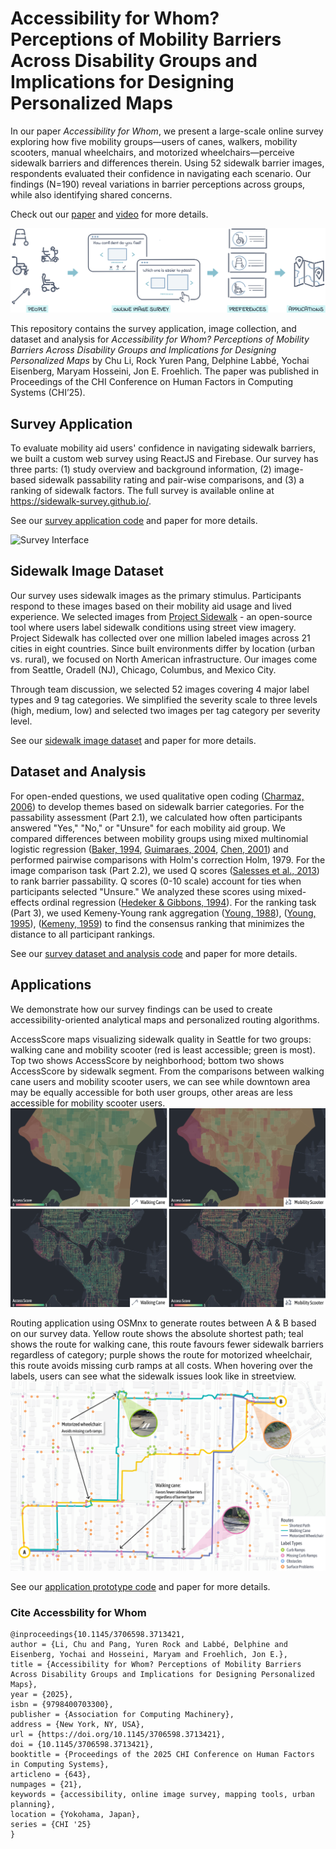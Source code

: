 # Accessibility for Whom? Perceptions of Mobility Barriers Across Disability Groups and Implications for Designing Personalized Maps
In our paper *Accessibility for Whom*, we present a large-scale online survey exploring how five mobility groups—users of canes, walkers, mobility scooters, manual wheelchairs, and motorized wheelchairs—perceive sidewalk barriers and differences therein.
Using 52 sidewalk barrier images, respondents evaluated their confidence in navigating each scenario. Our findings (N=190) reveal
variations in barrier perceptions across groups, while also identifying shared concerns.

Check out our [paper](https://arxiv.org/abs/2502.19888) and [video](https://youtu.be/aRcY8wYZqXw) for more details.

![AccessibilityForWhom](/figures/figure-teaser.png)

This repository contains the survey application, image collection, and dataset and analysis for *Accessibility for Whom? Perceptions of Mobility Barriers Across Disability Groups and Implications for Designing Personalized Maps* by Chu Li, Rock Yuren Pang, Delphine Labbé, Yochai Eisenberg, Maryam Hosseini, Jon E. Froehlich. The paper was published in Proceedings of the CHI Conference on Human Factors in Computing Systems (CHI’25).

## Survey Application
To evaluate mobility aid users' confidence in navigating sidewalk barriers, we built a custom web survey using ReactJS and Firebase. Our survey has three parts: (1) study overview and background information, (2) image-based sidewalk passability rating and pair-wise comparisons, and (3) a ranking of sidewalk factors. The full survey is available online at https://sidewalk-survey.github.io/.

See our [survey application code](/survey-app/) and paper for more details.

![Survey Interface](/figures/figure-comaprison-screenshot.png "This is the image caption")



## Sidewalk Image Dataset
Our survey uses sidewalk images as the primary stimulus. Participants respond to these images based on their mobility aid usage and lived experience.
We selected images from [Project Sidewalk](projectsidewalk.org) - an open-source tool where users label sidewalk conditions using street view imagery. Project Sidewalk has collected over one million labeled images across 21 cities in eight countries.
Since built environments differ by location (urban vs. rural), we focused on North American infrastructure. Our images come from Seattle, Oradell (NJ), Chicago, Columbus, and Mexico City.

Through team discussion, we selected 52 images covering 4 major label types and 9 tag categories. We simplified the severity scale to three levels (high, medium, low) and selected two images per tag category per severity level.

See our [sidewalk image dataset](/sidewalk-images/) and paper for more details.

## Dataset and Analysis

For open-ended questions, we used qualitative open coding ([Charmaz, 2006](https://books.google.com/books?hl=en&lr=&id=2ThdBAAAQBAJ&oi=fnd&pg=PP1&ots=f-mW6IjCDY&sig=Lwh5HMGqKNqE2hdUU2KvlS-eN4U)) to develop themes based on sidewalk barrier categories.
For the passability assessment (Part 2.1), we calculated how often participants answered "Yes," "No," or "Unsure" for each mobility aid group. We compared differences between mobility groups using mixed multinomial logistic regression ([Baker, 1994](https://doi.org/10.2307/2348134), [Guimaraes, 2004](https://doi.org/10.1177/1536867X0400400304), [Chen, 2001](https://www.jstor.org/stable/2685993)) and performed pairwise comparisons with Holm's correction Holm, 1979.
For the image comparison task (Part 2.2), we used Q scores ([Salesses et al., 2013](https://doi.org/10.1371/journal.pone.0068400)) to rank barrier passability. Q scores (0-10 scale) account for ties when participants selected "Unsure." We analyzed these scores using mixed-effects ordinal regression ([Hedeker & Gibbons, 1994](https://doi.org/10.2307/2533433)).
For the ranking task (Part 3), we used Kemeny-Young rank aggregation ([Young, 1988](https://doi.org/10.2307/1961757)), ([Young, 1995](https://doi.org/10.1257/jep.9.1.51)), ([Kemeny, 1959](https://www.jstor.org/stable/20026529)) to find the consensus ranking that minimizes the distance to all participant rankings.

See our [survey dataset and analysis code](/dataset-analysis/) and paper for more details.

## Applications
We demonstrate how our survey findings can be used to create accessibility-oriented analytical maps and personalized routing algorithms.

AccessScore maps visualizing sidewalk quality in Seattle for two groups: walking cane and mobility scooter (red is least accessible; green is most). Top two shows AccessScore by neighborhood; bottom two shows AccessScore by sidewalk segment. From the comparisons between walking cane users and mobility scooter users, we can see while downtown area may be equally accessible for both user groups, other areas are less accessible for mobility scooter users.
![Access Score](/figures/access-score-maps.png "This is the image caption")

Routing application using OSMnx to generate routes between A \& B based on our survey data. Yellow route shows the absolute shortest path; teal shows the route for walking cane, this route favours fewer sidewalk barriers regardless of category; purple shows the route for motorized wheelchair, this route avoids missing curb ramps at all costs. When hovering over the labels, users can see what the sidewalk issues look like in streetview.
![Routing Tool](/figures/figure-routing-application-new.png "This is the image caption")

See our [application prototype code](/applications/) and paper for more details.

### Cite Accessbility for Whom
```
@inproceedings{10.1145/3706598.3713421,
author = {Li, Chu and Pang, Yuren Rock and Labbé, Delphine and Eisenberg, Yochai and Hosseini, Maryam and Froehlich, Jon E.},
title = {Accessibility for Whom? Perceptions of Mobility Barriers Across Disability Groups and Implications for Designing Personalized Maps},
year = {2025},
isbn = {9798400703300},
publisher = {Association for Computing Machinery},
address = {New York, NY, USA},
url = {https://doi.org/10.1145/3706598.3713421},
doi = {10.1145/3706598.3713421},
booktitle = {Proceedings of the 2025 CHI Conference on Human Factors in Computing Systems},
articleno = {643},
numpages = {21},
keywords = {accessibility, online image survey, mapping tools, urban planning},
location = {Yokohama, Japan},
series = {CHI '25}
}
```